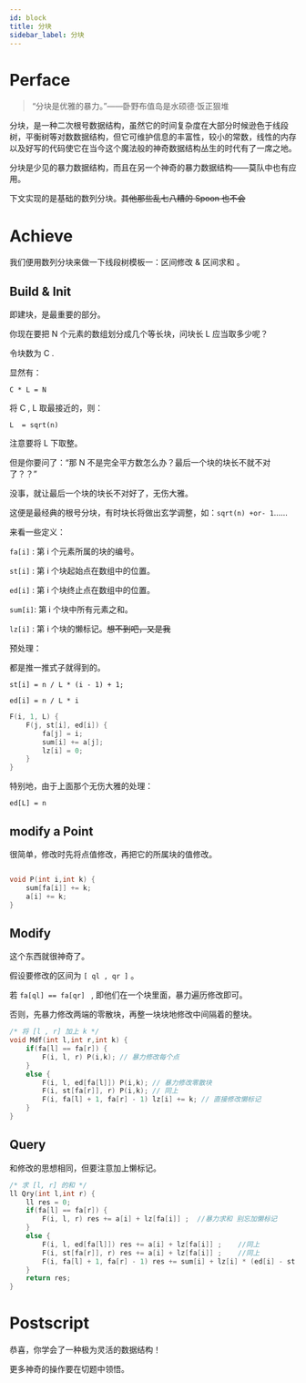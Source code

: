 ```yaml
---
id: block
title: 分块
sidebar_label: 分块
---
```

# Perface

>    “分块是优雅的暴力。”——卧野布值岛是水硕德·饭正狠堆

分块，是一种二次根号数据结构，虽然它的时间复杂度在大部分时候逊色于线段树，平衡树等对数数据结构，但它可维护信息的丰富性，较小的常数，线性的内存以及好写的代码使它在当今这个魔法般的神奇数据结构丛生的时代有了一席之地。

分块是少见的暴力数据结构，而且在另一个神奇的暴力数据结构——莫队中也有应用。

下文实现的是基础的数列分块。~~其他那些乱七八糟的 Spoon 也不会~~

# Achieve

我们便用数列分块来做一下线段树模板一：区间修改 & 区间求和 。

## Build & Init

即建块，是最重要的部分。

你现在要把 N 个元素的数组划分成几个等长块，问块长 L 应当取多少呢？

令块数为 C .

显然有：

``C * L = N``

将 C , L 取最接近的，则：

``L  = sqrt(n)``

注意要将 L 下取整。

但是你要问了：“那 N 不是完全平方数怎么办？最后一个块的块长不就不对了？？”

没事，就让最后一个块的块长不对好了，无伤大雅。

这便是最经典的根号分块，有时块长将做出玄学调整，如：``sqrt(n) +or- 1``……

来看一些定义：

``fa[i]`` : 第 i 个元素所属的块的编号。

``st[i]`` : 第 i 个块起始点在数组中的位置。

``ed[i]`` : 第 i 个块终止点在数组中的位置。

``sum[i]``: 第 i 个块中所有元素之和。

``lz[i]`` : 第 i 个块的懒标记。~~想不到吧，又是我~~

预处理：

都是推一推式子就得到的。

``st[i] = n / L * (i - 1) + 1;``

``ed[i] = n / L * i``

```c++
F(i, 1, L) {
	F(j, st[i], ed[i]) {
		fa[j] = i;
		sum[i] += a[j];
		lz[i] = 0; 
	}
}
```


特别地，由于上面那个无伤大雅的处理：

``ed[L] = n``

## modify a Point

很简单，修改时先将点值修改，再把它的所属块的值修改。

```cpp

void P(int i,int k) {
	sum[fa[i]] += k;
	a[i] += k;
}

```

## Modify

这个东西就很神奇了。

假设要修改的区间为 ``[ ql , qr ]``  。

若 ``fa[ql] == fa[qr] `` , 即他们在一个块里面，暴力遍历修改即可。

否则，先暴力修改两端的零散块，再整一块块地修改中间隔着的整块。

```cpp
/* 将 [l , r] 加上 k */
void Mdf(int l,int r,int k) {
	if(fa[l] == fa[r]) {
		F(i, l, r) P(i,k); // 暴力修改每个点
	}
	else {
		F(i, l, ed[fa[l]]) P(i,k); // 暴力修改零散块
		F(i, st[fa[r]], r) P(i,k); // 同上
		F(i, fa[l] + 1, fa[r] - 1) lz[i] += k; // 直接修改懒标记
	}
} 

```


## Query

和修改的思想相同，但要注意加上懒标记。

```cpp
/* 求 [l, r] 的和 */
ll Qry(int l,int r) {
	ll res = 0;
	if(fa[l] == fa[r]) {
		F(i, l, r) res += a[i] + lz[fa[i]] ;  //暴力求和 别忘加懒标记 
	}
	else {
		F(i, l, ed[fa[l]]) res += a[i] + lz[fa[i]] ;    //同上
		F(i, st[fa[r]], r) res += a[i] + lz[fa[i]] ;    //同上
		F(i, fa[l] + 1, fa[r] - 1) res += sum[i] + lz[i] * (ed[i] - st[i] + 1);  // 块的懒标记要乘块长
	}
	return res;
}

```

# Postscript

恭喜，你学会了一种极为灵活的数据结构！

更多神奇的操作要在切题中领悟。